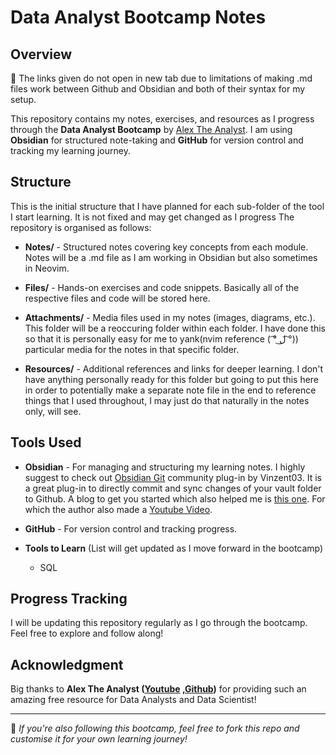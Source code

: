 # Data Analyst Bootcamp Notes

## Overview

📌 The links given do not open in new tab due to limitations of making .md files work between Github and Obsidian and both of their syntax for my setup.

This repository contains my notes, exercises, and resources as I progress through the **Data Analyst Bootcamp** by [Alex The Analyst](https://www.youtube.com/playlist?list=PLUaB-1hjhk8FE_XZ87vPPSfHqb6OcM0cF). I am using **Obsidian** for structured note-taking and **GitHub** for version control and tracking my learning journey.

## Structure
This is the initial structure that I have planned for each sub-folder of the tool I start learning. It is not fixed and may get changed as I progress
The repository is organised as follows:

- **Notes/** - Structured notes covering key concepts from each module. Notes will be a .md file as I am working in Obsidian but also sometimes in Neovim.
    
- **Files/** - Hands-on exercises and code snippets. Basically all of the respective files and code will be stored here.
    
- **Attachments/** - Media files used in my notes (images, diagrams, etc.). This folder will be a reoccuring folder within each folder. I have done this so that  it is personally easy for me to yank(nvim reference ( ͡° ل͜ ͡°)) particular media for the notes in that specific folder. 
    
- **Resources/** - Additional references and links for deeper learning. I don't have anything personally ready for this folder but going to put this here in order to potentially make a separate note file in the end to reference things that I used throughout, I may just do that naturally in the notes only, will see.
    

## Tools Used

- **Obsidian** - For managing and structuring my learning notes. I highly suggest to check out [Obsidian Git](https://github.com/Vinzent03/obsidian-git) community plug-in by Vinzent03. It is a great plug-in to directly commit and sync changes of your vault folder to Github. A blog to get you started which also helped me is [this one](https://linked-blog-starter.vercel.app/connect-obsidian-vault-with-github). For which the author also made a [Youtube Video](https://www.youtube.com/watch?v=5YZz38U20ws).
    
- **GitHub** - For version control and tracking progress.
    
- **Tools to Learn** (List will get updated as I move forward in the bootcamp)
	- SQL
    

## Progress Tracking

I will be updating this repository regularly as I go through the bootcamp. Feel free to explore and follow along!

## Acknowledgment

Big thanks to **Alex The Analyst ([Youtube](https://www.youtube.com/@AlexTheAnalyst) ,[Github](https://github.com/AlexTheAnalyst))** for providing such an amazing free resource for Data Analysts and Data Scientist!

---

📌 _If you're also following this bootcamp, feel free to fork this repo and customise it for your own learning journey!_